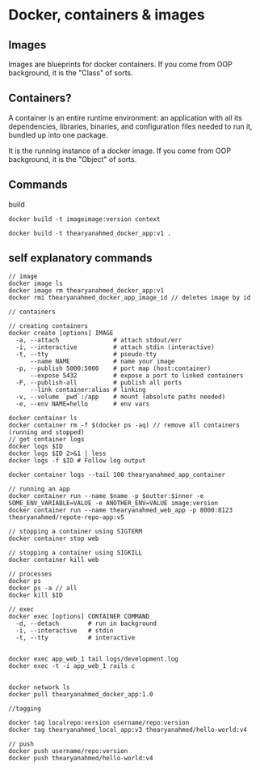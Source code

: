# Docker, containers & images

## Images
Images are blueprints for docker containers. If you come from OOP background, it is the "Class" of sorts.

## Containers?
A container is an entire runtime environment: an application with all its dependencies, libraries, binaries, and configuration files needed to run it, bundled up into one package.

It is the running instance of a docker image. If you come from OOP background, it is the "Object" of sorts.

## Commands 
build 
```
docker build -t imageimage:version context

docker build -t thearyanahmed_docker_app:v1 .
```

## self explanatory commands 
```
// image
docker image ls
docker image rm thearyanahmed_docker_app:v1
docker rmi thearyanahmed_docker_app_image_id // deletes image by id

// containers 

// creating containers
docker create [options] IMAGE
  -a, --attach               # attach stdout/err
  -i, --interactive          # attach stdin (interactive)
  -t, --tty                  # pseudo-tty
      --name NAME            # name your image
  -p, --publish 5000:5000    # port map (host:container)
      --expose 5432          # expose a port to linked containers
  -P, --publish-all          # publish all ports
      --link container:alias # linking
  -v, --volume `pwd`:/app    # mount (absolute paths needed)
  -e, --env NAME=hello       # env vars

docker container ls
docker container rm -f $(docker ps -aq) // remove all containers (running and stopped)
// get container logs
docker logs $ID
docker logs $ID 2>&1 | less
docker logs -f $ID # Follow log output

docker container logs --tail 100 thearyanahmed_app_container

// running an app
docker container run --name $name -p $outter:$inner -e SOME_ENV_VARIABLE=VALUE -e ANOTHER_ENV=VALUE image:version
docker container run --name thearyanahmed_web_app -p 8000:8123 thearyanahmed/repote-repo-app:v5

// stopping a container using SIGTERM
docker container stop web 

// stopping a container using SIGKILL
docker container kill web 

// processes
docker ps 
docker ps -a // all 
docker kill $ID

// exec 
docker exec [options] CONTAINER COMMAND
  -d, --detach        # run in background
  -i, --interactive   # stdin
  -t, --tty           # interactive


docker exec app_web_1 tail logs/development.log
docker exec -t -i app_web_1 rails c


docker network ls
docker pull thearyanahmed_docker_app:1.0

//tagging 

docker tag localrepo:version username/repo:version
docker tag thearyanahmed_local_app:v3 thearyanahmed/hello-world:v4

// push 
docker push username/repo:version
docker push thearyanahmed/hello-world:v4


```